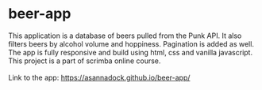 # beer-app

This application is a database of beers pulled from the Punk API.
It also filters beers by alcohol volume and hoppiness.
Pagination is added as well.<br>
The app is fully responsive and build using html, css and vanilla javascript.<br>
This project is a part of scrimba online course.<br><br>
Link to the app: 
https://asannadock.github.io/beer-app/
